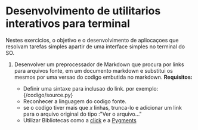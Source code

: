 # Desenvolvimento de utilitarios interativos para terminal
Nestes exercicios, o objetivo e o desenvolvimento de apliocaçoes que resolvam tarefas simples apartir de uma interface simples no terminal do SO.

1. Desenvolver um preprocessador de Markdown que procura por links para arquivos fonte, em um documento markdown e substitui os mesmos por uma versao do codigo embutida no markdown. 
**Requisitos:** 

    - Definir uma sintaxe para inclusao do link. por exemplo: {/codigo/source.py}
    - Reconhecer a linguagem do codigo fonte.
    - se o codigo tiver mais que *x* linhas, trunca-lo e adicionar um link para o arquivo original do tipo :"Ver o arquivo..."
    - Utilizar Bibliotecas como a [click](https://click.palletsprojects.com/en/7.x/) e a [Pygments](http://pygments.org/)
